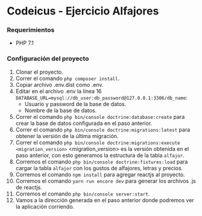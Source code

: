 # Codeicus - Ejercicio Alfajores

### Requerimientos

- PHP 7.1

### Configuración del proyecto

1. Clonar el proyecto.
2. Correr el comando `php composer install`.
3. Copiar archivo .env.dist como .env.
4. Editar en el archivo .env la línea 16 `DATABASE_URL=mysql://db_user:db_password@127.0.0.1:3306/db_name`:
    - Usuario y password de la base de datos.
    - Nombre de la base de datos.
5. Correr el comando `php bin/console doctrine:database:create` para crear la base de datos configurada en el paso anterior.
6. Correr el comando `php bin/console doctrine:migrations:latest` para obtener la versión de la última migración.
7. Correr el comando `php bin/console doctrine:migrations:execute <migration_version>` <migration_version> es la versión obtenida en el paso anterior, con esto generamos la estructura de la tabla `alfajor`. 
8. Corremos el comando `php bin/console doctrine:fixtures:load` para cargar la tabla `alfajor` con los gustos de alfajores, letras y precios.
9. Corremos el comando `npm install` para agregar reactjs al proyecto.
10. Corremos el comando `yarn run encore dev` para generar los archivos .js de reactjs.
11. Corremos el comando `php bin/console server:start`.
12. Vamos a la dirección generada en el paso anterior donde podremos ver la aplicación corriendo.
